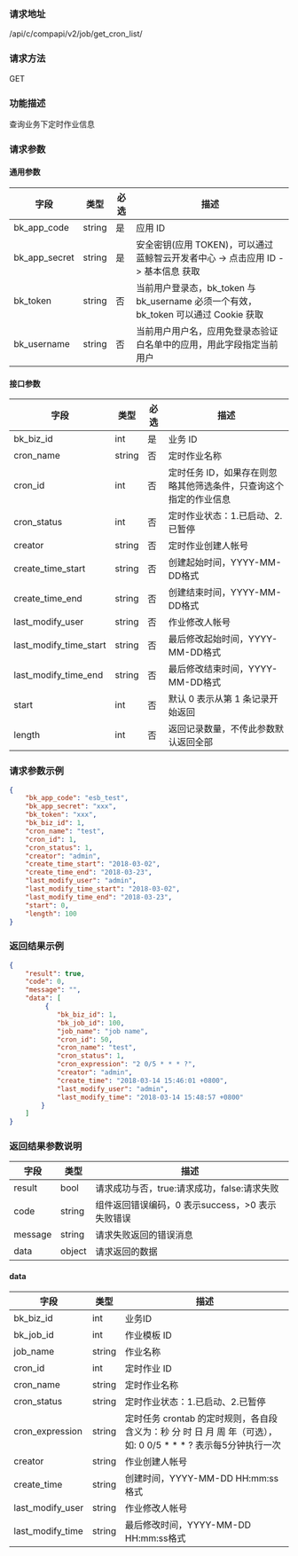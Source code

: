 ### 请求地址

/api/c/compapi/v2/job/get_cron_list/

### 请求方法

GET

### 功能描述

查询业务下定时作业信息

### 请求参数

#### 通用参数

| 字段 | 类型 | 必选 | 描述 |
|-----------|------------|--------|------------|
| bk_app_code | string | 是 | 应用 ID |
| bk_app_secret| string | 是 | 安全密钥(应用 TOKEN)，可以通过 蓝鲸智云开发者中心 -&gt; 点击应用 ID -&gt; 基本信息 获取 |
| bk_token | string | 否 | 当前用户登录态，bk_token 与 bk_username 必须一个有效，bk_token 可以通过 Cookie 获取 |
| bk_username | string | 否 | 当前用户用户名，应用免登录态验证白名单中的应用，用此字段指定当前用户 |

#### 接口参数

| 字段 | 类型 | 必选 | 描述 |
|----------------------|------------|--------|------------|
| bk_biz_id | int | 是 | 业务 ID |
| cron_name | string | 否 | 定时作业名称 |
| cron_id | int | 否 | 定时任务 ID，如果存在则忽略其他筛选条件，只查询这个指定的作业信息 |
| cron_status | int | 否 | 定时作业状态：1.已启动、2.已暂停 |
| creator | string | 否 | 定时作业创建人帐号 |
| create_time_start | string | 否 | 创建起始时间，YYYY-MM-DD格式 |
| create_time_end | string | 否 | 创建结束时间，YYYY-MM-DD格式 |
| last_modify_user | string | 否 | 作业修改人帐号 |
| last_modify_time_start | string | 否 | 最后修改起始时间，YYYY-MM-DD格式 |
| last_modify_time_end | string | 否 | 最后修改结束时间，YYYY-MM-DD格式 |
| start | int | 否 | 默认 0 表示从第 1 条记录开始返回 |
| length | int | 否 | 返回记录数量，不传此参数默认返回全部 |

### 请求参数示例

```json
{
    "bk_app_code": "esb_test",
    "bk_app_secret": "xxx",
    "bk_token": "xxx",
    "bk_biz_id": 1,
    "cron_name": "test",
    "cron_id": 1,
    "cron_status": 1,
    "creator": "admin",
    "create_time_start": "2018-03-02",
    "create_time_end": "2018-03-23",
    "last_modify_user": "admin",
    "last_modify_time_start": "2018-03-02",
    "last_modify_time_end": "2018-03-23",
    "start": 0,
    "length": 100
}
```

### 返回结果示例

```json
{
    "result": true,
    "code": 0,
    "message": "",
    "data": [
         {
            "bk_biz_id": 1,
            "bk_job_id": 100,
            "job_name": "job name",
            "cron_id": 50,
            "cron_name": "test",
            "cron_status": 1,
            "cron_expression": "2 0/5 * * * ?",
            "creator": "admin",
            "create_time": "2018-03-14 15:46:01 +0800",
            "last_modify_user": "admin",
            "last_modify_time": "2018-03-14 15:48:57 +0800"
        }
    ]
}
```

### 返回结果参数说明

| 字段 | 类型 | 描述 |
|-----------|-----------|-----------|
| result | bool | 请求成功与否，true:请求成功，false:请求失败 |
| code | string | 组件返回错误编码，0 表示success，>0 表示失败错误 |
| message | string | 请求失败返回的错误消息 |
| data | object | 请求返回的数据 |

#### data

| 字段 | 类型 | 描述 |
|-----------|-----------|-----------|
| bk_biz_id | int | 业务ID |
| bk_job_id | int | 作业模板 ID |
| job_name | string | 作业名称 |
| cron_id | int | 定时作业 ID |
| cron_name | string | 定时作业名称 |
| cron_status | string | 定时作业状态：1.已启动、2.已暂停 |
| cron_expression | string | 定时任务 crontab 的定时规则，各自段含义为：秒 分 时 日 月 周 年（可选），如: 0 0/5 * * * ? 表示每5分钟执行一次 |
| creator | string | 作业创建人帐号 |
| create_time | string | 创建时间，YYYY-MM-DD HH:mm:ss格式 |
| last_modify_user| string | 作业修改人帐号 |
| last_modify_time| string | 最后修改时间，YYYY-MM-DD HH:mm:ss格式 |
